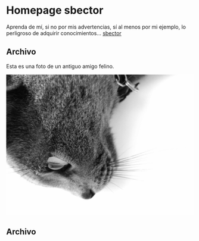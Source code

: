 # Homepage sbector

Aprenda de mí, si no por mis advertencias, sí al menos por mi ejemplo, lo perligroso de adquirir conocimientos...
[sbector](https://sbector.github.io/)

## Archivo

Esta es una foto de un antiguo amigo felino.

![Tofu](/images/Tofu.jpg)


## Archivo
